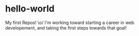 # hello-world
My first Repos! \o/
I'm working toward starting a career in web developement, and taking the first steps towards that goal!  
